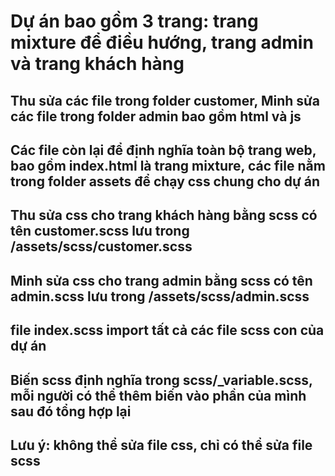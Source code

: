 # Dự án bao gồm 3 trang: trang mixture để điều hướng, trang admin và trang khách hàng

## Thu sửa các file trong folder customer, Minh sửa các file trong folder admin bao gồm html và js

## Các file còn lại để định nghĩa toàn bộ trang web, bao gồm index.html là trang mixture, các file nằm trong folder assets để chạy css chung cho dự án

## Thu sửa css cho trang khách hàng bằng scss có tên customer.scss lưu trong /assets/scss/customer.scss

## Minh sửa css cho trang admin bằng scss có tên admin.scss lưu trong /assets/scss/admin.scss

## file index.scss import tất cả các file scss con của dự án

## Biến scss định nghĩa trong scss/\_variable.scss, mỗi người có thể thêm biến vào phần của mình sau đó tổng hợp lại

## Lưu ý: không thể sửa file css, chỉ có thể sửa file scss
